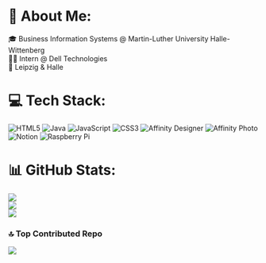 # 💫 About Me:
🎓 Business Information Systems @ Martin-Luther University Halle-Wittenberg<br>👨‍💻 Intern @ Dell Technologies<br>📍 Leipzig & Halle


# 💻 Tech Stack:
![HTML5](https://img.shields.io/badge/html5-%23E34F26.svg?style=for-the-badge&logo=html5&logoColor=white) ![Java](https://img.shields.io/badge/java-%23ED8B00.svg?style=for-the-badge&logo=openjdk&logoColor=white) ![JavaScript](https://img.shields.io/badge/javascript-%23323330.svg?style=for-the-badge&logo=javascript&logoColor=%23F7DF1E) ![CSS3](https://img.shields.io/badge/css3-%231572B6.svg?style=for-the-badge&logo=css3&logoColor=white) ![Affinity Designer](https://img.shields.io/badge/affinity%20desginer-%231B72BE.svg?style=for-the-badge&logo=affinity-designer&logoColor=white) ![Affinity Photo](https://img.shields.io/badge/affinityphoto-%237E4DD2.svg?style=for-the-badge&logo=affinity-photo&logoColor=white) ![Notion](https://img.shields.io/badge/Notion-%23000000.svg?style=for-the-badge&logo=notion&logoColor=white) ![Raspberry Pi](https://img.shields.io/badge/-Raspberry_Pi-C51A4A?style=for-the-badge&logo=Raspberry-Pi)
# 📊 GitHub Stats:
![](https://github-readme-stats.vercel.app/api?username=Der-Mehlmann&theme=dark&hide_border=true&include_all_commits=true&count_private=true)<br/>
![](https://nirzak-streak-stats.vercel.app/?user=Der-Mehlmann&theme=dark&hide_border=true)<br/>
![](https://github-readme-stats.vercel.app/api/top-langs/?username=Der-Mehlmann&theme=dark&hide_border=true&include_all_commits=true&count_private=true&layout=compact)

### 🔝 Top Contributed Repo
![](https://github-contributor-stats.vercel.app/api?username=Der-Mehlmann&limit=5&theme=dark&combine_all_yearly_contributions=true)

<!-- Proudly created with GPRM ( https://gprm.itsvg.in ) -->
